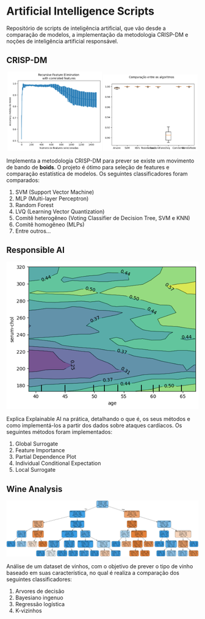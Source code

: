 # Artificial Intelligence Scripts

Repositório de scripts de inteligência artificial, que vão desde a comparação de modelos, a implementação da metodologia CRISP-DM e noções de inteligência artificial responsável.

## CRISP-DM

<p align="center">
  <img alt="RFECV" src="./crisp-dm/assets/rfecv.png" style="width:49%">
  <img alt="Algorithms comparison" src="./crisp-dm/assets/comparison.png" style="width:49%">
</p>

Implementa a metodologia CRISP-DM para prever se existe um movimento de bando de __boids__. O projeto é ótimo para seleção de features e comparação estatística de modelos. Os seguintes classificadores foram comparados:
1. SVM (Support Vector Machine)
2. MLP (Multi-layer Perceptron)
3. Random Forest
4. LVQ (Learning Vector Quantization)
5. Comitê heterogêneo (Voting Classifier de Decision Tree, SVM e KNN)
6. Comitê homogêneo (MLPs)
7. Entre outros...

## Responsible AI

<p align="center">
  <img alt="PDP in 2D" src="./responsible-ai/pdp_knn.png">
</p>

Explica Explainable AI na prática, detalhando o que é, os seus métodos e como implementá-los a partir dos dados sobre ataques cardíacos. Os seguintes métodos foram implementados:
1. Global Surrogate
2. Feature Importance
3. Partial Dependence Plot
4. Individual Conditional Expectation
5. Local Surrogate

## Wine Analysis

![Wine feature tree](./wine-analysis/wine-tree.svg)

Análise de um dataset de vinhos, com o objetivo de prever o tipo de vinho baseado em suas característica, no qual é realiza a comparação dos seguintes classificadores:
1. Arvores de decisão
2. Bayesiano ingenuo
3. Regressão logística
4. K-vizinhos
